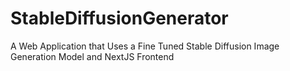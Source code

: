 # StableDiffusionGenerator
A Web Application that Uses a Fine Tuned Stable Diffusion Image Generation Model and NextJS Frontend
